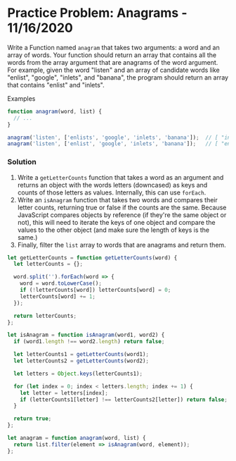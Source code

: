 
# Practice Problem: Anagrams - 11/16/2020

Write a Function named `anagram` that takes two arguments: a word and an array of words. Your function should return an array that contains all the words from the array argument that are anagrams of the word argument. For example, given the word "listen" and an array of candidate words like "enlist", "google", "inlets", and "banana", the program should return an array that contains "enlist" and "inlets".

Examples

```javascript
function anagram(word, list) {
  // ...
}

anagram('listen', ['enlists', 'google', 'inlets', 'banana']);  // [ "inlets" ]
anagram('listen', ['enlist', 'google', 'inlets', 'banana']);   // [ "enlist", "inlets" ]
```

### Solution

1. Write a `getLetterCounts` function that takes a word as an argument and returns an object with the words letters (downcased) as keys and counts of those letters as values. Internally, this can use `forEach`.
2. Write an `isAnagram` function that takes two words and compares their letter counts, returning true or false if the counts are the same. Because JavaScript compares objects by reference (if they're the same object or not), this will need to iterate the keys of one object and compare the values to the other object (and make sure the length of keys is the same.)
3. Finally, filter the `list` array to words that are anagrams and return them.

```javascript
let getLetterCounts = function getLetterCounts(word) {
  let letterCounts = {};

  word.split('').forEach(word => {
    word = word.toLowerCase();
    if (!letterCounts[word]) letterCounts[word] = 0;
    letterCounts[word] += 1;
  });

  return letterCounts;
};

let isAnagram = function isAnagram(word1, word2) {
  if (word1.length !== word2.length) return false;

  let letterCounts1 = getLetterCounts(word1);
  let letterCounts2 = getLetterCounts(word2);

  let letters = Object.keys(letterCounts1);

  for (let index = 0; index < letters.length; index += 1) {
    let letter = letters[index];
    if (letterCounts1[letter] !== letterCounts2[letter]) return false;
  }

  return true;
};

let anagram = function anagram(word, list) {
  return list.filter(element => isAnagram(word, element));
};
```
